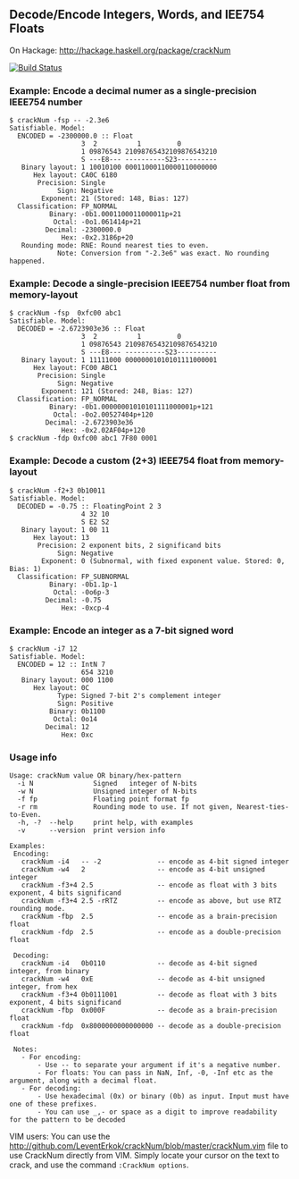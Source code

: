 ## Decode/Encode Integers, Words, and IEE754 Floats

On Hackage: http://hackage.haskell.org/package/crackNum

[![Build Status](http://img.shields.io/travis/LeventErkok/crackNum.svg?label=Build)](http://travis-ci.org/LeventErkok/crackNum)

### Example: Encode a decimal numer as a single-precision IEEE754 number
```
$ crackNum -fsp -- -2.3e6
Satisfiable. Model:
  ENCODED = -2300000.0 :: Float
                  3  2          1         0
                  1 09876543 21098765432109876543210
                  S ---E8--- ----------S23----------
   Binary layout: 1 10010100 00011000110000110000000
      Hex layout: CA0C 6180
       Precision: Single
            Sign: Negative
        Exponent: 21 (Stored: 148, Bias: 127)
  Classification: FP_NORMAL
          Binary: -0b1.0001100011000011p+21
           Octal: -0o1.061414p+21
         Decimal: -2300000.0
             Hex: -0x2.3186p+20
   Rounding mode: RNE: Round nearest ties to even.
            Note: Conversion from "-2.3e6" was exact. No rounding happened.
```

### Example: Decode a single-precision IEEE754 number float from memory-layout
```
$ crackNum -fsp  0xfc00 abc1
Satisfiable. Model:
  DECODED = -2.6723903e36 :: Float
                  3  2          1         0
                  1 09876543 21098765432109876543210
                  S ---E8--- ----------S23----------
   Binary layout: 1 11111000 00000001010101111000001
      Hex layout: FC00 ABC1
       Precision: Single
            Sign: Negative
        Exponent: 121 (Stored: 248, Bias: 127)
  Classification: FP_NORMAL
          Binary: -0b1.00000001010101111000001p+121
           Octal: -0o2.00527404p+120
         Decimal: -2.6723903e36
             Hex: -0x2.02AF04p+120
$ crackNum -fdp 0xfc00 abc1 7F80 0001
```

### Example: Decode a custom (2+3) IEEE754 float from memory-layout
```
$ crackNum -f2+3 0b10011
Satisfiable. Model:
  DECODED = -0.75 :: FloatingPoint 2 3
                  4 32 10
                  S E2 S2
   Binary layout: 1 00 11
      Hex layout: 13
       Precision: 2 exponent bits, 2 significand bits
            Sign: Negative
        Exponent: 0 (Subnormal, with fixed exponent value. Stored: 0, Bias: 1)
  Classification: FP_SUBNORMAL
          Binary: -0b1.1p-1
           Octal: -0o6p-3
         Decimal: -0.75
             Hex: -0xcp-4
```

### Example: Encode an integer as a 7-bit signed word
```
$ crackNum -i7 12
Satisfiable. Model:
  ENCODED = 12 :: IntN 7
                  654 3210
   Binary layout: 000 1100
      Hex layout: 0C
            Type: Signed 7-bit 2's complement integer
            Sign: Positive
          Binary: 0b1100
           Octal: 0o14
         Decimal: 12
             Hex: 0xc
```

### Usage info
```
Usage: crackNum value OR binary/hex-pattern
  -i N               Signed   integer of N-bits
  -w N               Unsigned integer of N-bits
  -f fp              Floating point format fp
  -r rm              Rounding mode to use. If not given, Nearest-ties-to-Even.
  -h, -?  --help     print help, with examples
  -v      --version  print version info

Examples:
 Encoding:
   crackNum -i4   -- -2              -- encode as 4-bit signed integer
   crackNum -w4   2                  -- encode as 4-bit unsigned integer
   crackNum -f3+4 2.5                -- encode as float with 3 bits exponent, 4 bits significand
   crackNum -f3+4 2.5 -rRTZ          -- encode as above, but use RTZ rounding mode.
   crackNum -fbp  2.5                -- encode as a brain-precision float
   crackNum -fdp  2.5                -- encode as a double-precision float

 Decoding:
   crackNum -i4   0b0110             -- decode as 4-bit signed integer, from binary
   crackNum -w4   0xE                -- decode as 4-bit unsigned integer, from hex
   crackNum -f3+4 0b0111001          -- decode as float with 3 bits exponent, 4 bits significand
   crackNum -fbp  0x000F             -- decode as a brain-precision float
   crackNum -fdp  0x8000000000000000 -- decode as a double-precision float

 Notes:
   - For encoding:
       - Use -- to separate your argument if it's a negative number.
       - For floats: You can pass in NaN, Inf, -0, -Inf etc as the argument, along with a decimal float.
   - For decoding:
       - Use hexadecimal (0x) or binary (0b) as input. Input must have one of these prefixes.
       - You can use _,- or space as a digit to improve readability for the pattern to be decoded
```

VIM users: You can use the http://github.com/LeventErkok/crackNum/blob/master/crackNum.vim file to
use CrackNum directly from VIM. Simply locate your cursor on the text to crack, and use the
command `:CrackNum options`.
